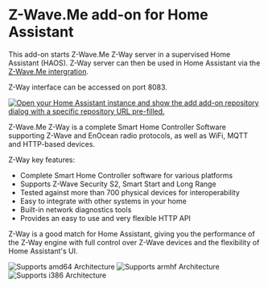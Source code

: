 # Z-Wave.Me add-on for Home Assistant

This add-on starts Z-Wave.Me Z-Way server in a supervised Home Assistant (HAOS). Z-Way server can then be used in Home Assistant via the [Z-Wave.Me intergration](https://www.home-assistant.io/integrations/zwave_me).

Z-Way interface can be accessed on port 8083.

[![Open your Home Assistant instance and show the add add-on repository dialog with a specific repository URL pre-filled.](https://my.home-assistant.io/badges/supervisor_add_addon_repository.svg)](https://my.home-assistant.io/redirect/supervisor_add_addon_repository/?repository_url=https%3A%2F%2Fgithub.com%2FZ-Wave-Me%2Fha-z-wave-me-addon)

Z-Wave.Me Z-Way is a complete Smart Home Controller Software supporting Z-Wave and EnOcean radio protocols, as well as WiFi, MQTT and HTTP-based devices.

Z-Way key features:
- Complete Smart Home Controller software for various platforms
- Supports Z-Wave Security S2, Smart Start and Long Range
- Tested against more than 700 physical devices for interoperability
- Easy to integrate with other systems in your home
- Built-in network diagnostics tools
- Provides an easy to use and very flexible HTTP API

Z-Way is a good match for Home Assistant, giving you the performance of the Z-Way engine with full control over Z-Wave devices and the flexibility of Home Assistant's UI.

![Supports amd64 Architecture][amd64-shield]
![Supports armhf Architecture][armhf-shield]
![Supports i386 Architecture][i386-shield]
<!-- ![Supports aarch64 Architecture][aarch64-shield] -->
<!-- ![Supports armv7 Architecture][armv7-shield] -->

[aarch64-shield]: https://img.shields.io/badge/aarch64-yes-green.svg
[amd64-shield]: https://img.shields.io/badge/amd64-yes-green.svg
[armhf-shield]: https://img.shields.io/badge/armhf-yes-green.svg
[armv7-shield]: https://img.shields.io/badge/armv7-yes-green.svg
[i386-shield]: https://img.shields.io/badge/i386-yes-green.svg
